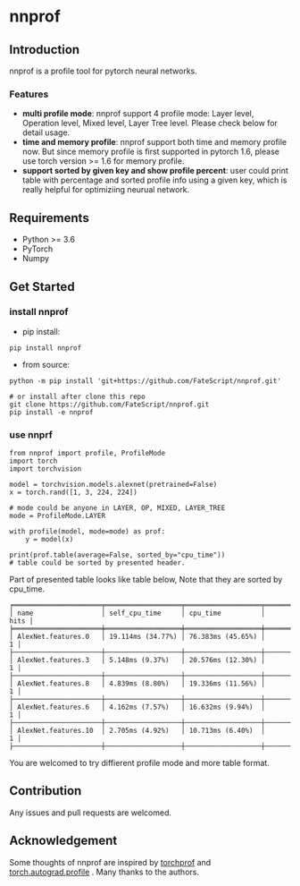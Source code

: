 # nnprof 

## Introduction

nnprof is a profile tool for pytorch neural networks. 

### Features

* **multi profile mode**: nnprof support 4 profile mode: Layer level, Operation level, Mixed level, Layer Tree level. Please check below for detail usage. 
* **time and memory profile**: nnprof support both time and memory profile now. But since memory profile is first supported in pytorch 1.6, please use torch version >= 1.6 for memory profile.
* **support sorted by given key and show profile percent**: user could print table with percentage and sorted profile info using a given key,  which is really helpful for optimiziing neurual network.

## Requirements

* Python >= 3.6
* PyTorch
* Numpy

## Get Started

### install nnprof
* pip install: 
```shell
pip install nnprof
```
* from source: 
```shell
python -m pip install 'git+https://github.com/FateScript/nnprof.git'

# or install after clone this repo
git clone https://github.com/FateScript/nnprof.git
pip install -e nnprof
```

### use nnprf

```python3
from nnprof import profile, ProfileMode
import torch
import torchvision

model = torchvision.models.alexnet(pretrained=False)
x = torch.rand([1, 3, 224, 224])

# mode could be anyone in LAYER, OP, MIXED, LAYER_TREE
mode = ProfileMode.LAYER

with profile(model, mode=mode) as prof:
    y = model(x)

print(prof.table(average=False, sorted_by="cpu_time"))
# table could be sorted by presented header.
```

Part of presented table looks like table below, Note that they are sorted by cpu_time.
```
╒══════════════════════╤═══════════════════╤═══════════════════╤════════╕
│ name                 │ self_cpu_time     │ cpu_time          │   hits │
╞══════════════════════╪═══════════════════╪═══════════════════╪════════╡
│ AlexNet.features.0   │ 19.114ms (34.77%) │ 76.383ms (45.65%) │      1 │
├──────────────────────┼───────────────────┼───────────────────┼────────┤
│ AlexNet.features.3   │ 5.148ms (9.37%)   │ 20.576ms (12.30%) │      1 │
├──────────────────────┼───────────────────┼───────────────────┼────────┤
│ AlexNet.features.8   │ 4.839ms (8.80%)   │ 19.336ms (11.56%) │      1 │
├──────────────────────┼───────────────────┼───────────────────┼────────┤
│ AlexNet.features.6   │ 4.162ms (7.57%)   │ 16.632ms (9.94%)  │      1 │
├──────────────────────┼───────────────────┼───────────────────┼────────┤
│ AlexNet.features.10  │ 2.705ms (4.92%)   │ 10.713ms (6.40%)  │      1 │
├──────────────────────┼───────────────────┼───────────────────┼────────┤
```

You are welcomed to try diffierent profile mode and more table format.

## Contribution

Any issues and pull requests are welcomed.

## Acknowledgement

Some thoughts of nnprof are inspired by  [torchprof](https://github.com/awwong1/torchprof) and [torch.autograd.profile](https://github.com/pytorch/pytorch/blob/749f8b78508c43f9e6331f2395a4202785068442/torch/autograd/profiler.py) .
Many thanks to the authors.
